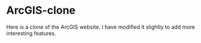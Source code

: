 # ArcGIS-clone
Here is a clone of the ArcGIS website. I have modified it slightly to add more interesting features.
